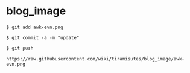 # blog_image

```
$ git add awk-evn.png

$ git commit -a -m "update"

$ git push 
```

```
https://raw.githubusercontent.com/wiki/tiramisutes/blog_image/awk-evn.png
```

